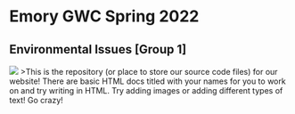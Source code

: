 # Emory GWC Spring 2022
## Environmental Issues [Group 1]
<img src="https://www.google.com/url?sa=i&url=https%3A%2F%2Fwww.cnn.com%2Finteractive%2F2021%2F11%2Fworld%2Fpolar-bear-capital-cnnphotos%2F&psig=AOvVaw0lg-iJjKsBOaLSWcZ-OdSp&ust=1644266652250000&source=images&cd=vfe&ved=0CAsQjRxqFwoTCIiVnuL46_UCFQAAAAAdAAAAABAD">
>This is the repository (or place to store our source code files) for our website!
There are basic HTML docs titled with your names for you to work on and try writing in HTML. Try adding images or adding different types of text! Go crazy!

